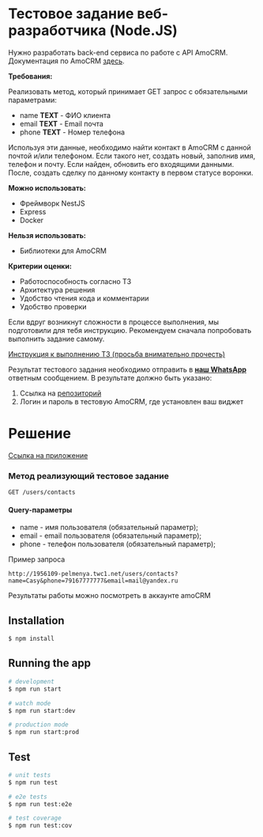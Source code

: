# Тестовое задание веб-разработчика (Node.JS)

Нужно разработать back-end сервиса по работе с API AmoCRM. 
Документация по AmoCRM [здесь](https://www.amocrm.ru/developers/content/crm_platform/platform-abilities).

**Требования:**

Реализовать метод, который принимает GET запрос с обязательными параметрами:

- name **TEXT** - ФИО клиента
- email **TEXT** - Email почта
- phone **TEXT** - Номер телефона

Используя эти данные, необходимо найти контакт в AmoCRM с данной почтой и/или телефоном. Если такого нет, создать новый, заполнив имя, телефон и почту. Если найден, обновить его входящими данными. После, создать сделку по данному контакту в первом статусе воронки.

**Можно использовать:**

- Фреймворк NestJS
- Express
- Docker

**Нельзя использовать:**

- Библиотеки для AmoCRM

**Критерии оценки:**

- Работоспособность согласно ТЗ
- Архитектура решения
- Удобство чтения кода и комментарии
- Удобство проверки

Если вдруг возникнут сложности в процессе выполнения, мы подготовили для тебя инструкцию. Рекомендуем сначала попробовать выполнить задание самому.

[Инструкция к выполнению ТЗ (просьба внимательно прочесть)](https://www.notion.so/5692f6d4d5a94e68ba0cd452705e63e3?pvs=21)

Результат тестового задания необходимо отправить в [**наш WhatsApp**](https://wa.me/74992299778) ответным сообщением. В результате должно быть указано:

1. Ссылка на [репозиторий](https://github.com/)
2. Логин и пароль в тестовую AmoCRM, где установлен ваш виджет

# Решение
[Ссылка на приложение](http://1956109-pelmenya.twc1.net)

### Метод реализующий тестовое задание
```http
GET /users/contacts
```
#### **Query-параметры**

- name - имя пользователя (обязательный параметр);
- email - email пользователя (обязательный параметр);
- phone - телефон пользователя (обязательный параметр);

Пример запроса

```http
http://1956109-pelmenya.twc1.net/users/contacts?name=Casy&phone=79167777777&email=mail@yandex.ru
```

Результаты работы можно посмотреть в аккаунте amoCRM

## Installation

```bash
$ npm install
```

## Running the app

```bash
# development
$ npm run start

# watch mode
$ npm run start:dev

# production mode
$ npm run start:prod
```

## Test

```bash
# unit tests
$ npm run test

# e2e tests
$ npm run test:e2e

# test coverage
$ npm run test:cov
```